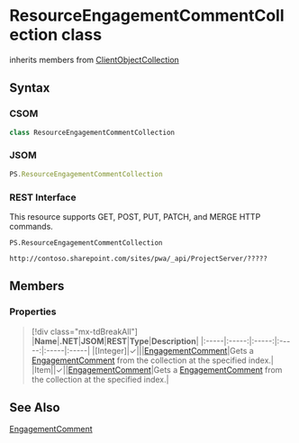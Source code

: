 [comment]: # (Name:ResourceEngagementCommentCollection)
[comment]: # (Name:Microsoft.ProjectServer.ResourceEngagementCommentCollection)
[comment]: # (Type:class)
[comment]: # (Status:Verified)

# <a name="name"></a>ResourceEngagementCommentCollection class

inherits members from [ClientObjectCollection<EngagementComment>](https://msdn.microsoft.com/EN-US/library/ee539303)<br/>

<a name="description"></a>

## <a name="syntax"></a>Syntax

### CSOM

```cs
class ResourceEngagementCommentCollection 
```
### JSOM

```javascript
PS.ResourceEngagementCommentCollection
```
### REST Interface

This resource supports GET, POST, PUT, PATCH, and MERGE HTTP commands.

```
PS.ResourceEngagementCommentCollection

http://contoso.sharepoint.com/sites/pwa/_api/ProjectServer/?????
```

## <a name="members"></a>Members

### <a name="properties"></a>Properties
> [!div class="mx-tdBreakAll"]
|**Name**|**.NET**|**JSOM**|**REST**|**Type**|**Description**|
|:-----|:-----:|:-----:|:-----:|:-----|:-----|
|<a name="[Integer]"></a>[Integer]|&#x2713;|||[EngagementComment](EngagementComment.md)|Gets a [EngagementComment](EngagementComment.md) from the collection at the specified index.|
|<a name="Item"></a>Item||&#x2713;||[EngagementComment](EngagementComment.md)|Gets a [EngagementComment](EngagementComment.md) from the collection at the specified index.|

## <a name="seeAlso"></a>See Also

[EngagementComment](EngagementComment.md)<br/>
